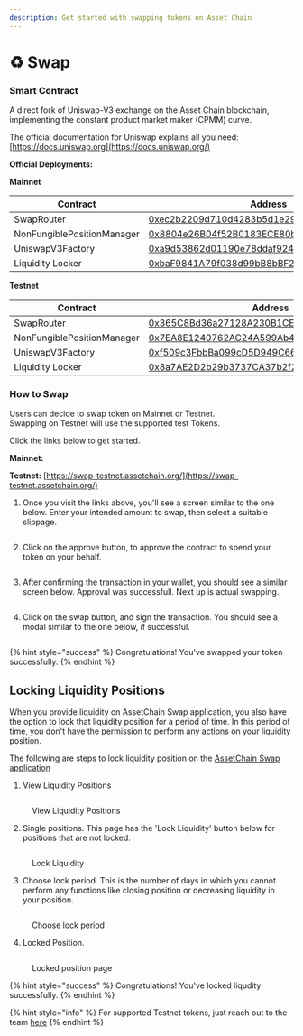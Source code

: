 ```yaml
---
description: Get started with swapping tokens on Asset Chain
---
```


# ♻️ Swap

### Smart Contract

A direct fork of Uniswap-V3 exchange on the Asset Chain blockchain, implementing the constant product market maker (CPMM) curve.

The official documentation for Uniswap explains all you need: [https://docs.uniswap.org](https://docs.uniswap.org/)

**Official Deployments:**

**Mainnet**

<table><thead><tr><th width="275">Contract</th><th>Address</th></tr></thead><tbody><tr><td>SwapRouter</td><td><a href="https://scan.assetchain.org/address/0xEC2B2209D710D4283b5d1e29441Df0Dbb9ceE5c3">0xec2b2209d710d4283b5d1e29441df0dbb9cee5c3</a></td></tr><tr><td>NonFungiblePositionManager</td><td><a href="https://scan.assetchain.org/address/0x8804e26B04f52B0183ECE80b797d1c1079956E56">0x8804e26B04f52B0183ECE80b797d1c1079956E56</a></td></tr><tr><td>UniswapV3Factory</td><td><a href="https://scan.assetchain.org/address/0xa9d53862D01190e78dDAf924a8F497b4F8bb5163">0xa9d53862d01190e78ddaf924a8f497b4f8bb5163</a></td></tr><tr><td>Liquidity Locker</td><td><a href="https://scan.assetchain.org/address/0xbaF9841A79f038d99bB8bBF26Cc6ab9cAF552b24">0xbaF9841A79f038d99bB8bBF26Cc6ab9cAF552b24</a></td></tr></tbody></table>

**Testnet**

<table><thead><tr><th width="272">Contract</th><th>Address</th></tr></thead><tbody><tr><td>SwapRouter</td><td><a href="https://scan-testnet.assetchain.org/address/0x365C8Bd36a27128A230B1CE8f7027d7a9e5A8f82">0x365C8Bd36a27128A230B1CE8f7027d7a9e5A8f82</a></td></tr><tr><td>NonFungiblePositionManager</td><td><a href="https://scan-testnet.assetchain.org/address/0x7EA8E1240762AC24A599Ab4eD86E39f989BC78A9">0x7EA8E1240762AC24A599Ab4eD86E39f989BC78A9</a></td></tr><tr><td>UniswapV3Factory</td><td><a href="https://scan-testnet.assetchain.org/address/0xf509c3FbbBa099cD5D949C6621C218B3E52670F8">0xf509c3FbbBa099cD5D949C6621C218B3E52670F8</a></td></tr><tr><td>Liquidity Locker</td><td><a href="https://scan-testnet.assetchain.org/address/0x8a7AE2D2b29b3737CA37b2f2a6406A0533015990">0x8a7AE2D2b29b3737CA37b2f2a6406A0533015990</a></td></tr></tbody></table>

### How to Swap

Users can decide to swap token on Mainnet or Testnet.\
Swapping on Testnet will use the supported test Tokens.

Click the links below to get started.

**Mainnet:**

**Testnet:** [https://swap-testnet.assetchain.org/](https://swap-testnet.assetchain.org/)

1. Once you visit the links above, you'll see a screen similar to the one below. Enter your intended amount to swap, then select a suitable slippage.

<figure><img src="https://raw.githubusercontent.com/theiceeman/asset-chain-assets/main/gitbooks/swap/1.png" alt=""><figcaption></figcaption></figure>

2. Click on the approve button, to approve the contract to spend your token on your behalf.

<figure><img src="https://raw.githubusercontent.com/theiceeman/asset-chain-assets/main/gitbooks/swap/2.png" alt=""><figcaption></figcaption></figure>

3. After confirming the transaction in your wallet, you should see a similar screen below. Approval was successfull. Next up is actual swapping.

<figure><img src="https://raw.githubusercontent.com/theiceeman/asset-chain-assets/main/gitbooks/swap/3.png" alt=""><figcaption></figcaption></figure>

4. Click on the swap button, and sign the transaction. You should see a modal similar to the one below, if successful.

<figure><img src="https://raw.githubusercontent.com/theiceeman/asset-chain-assets/main/gitbooks/swap/4.png" alt=""><figcaption></figcaption></figure>

{% hint style="success" %}
Congratulations! You've swapped your token successfully.
{% endhint %}

## Locking Liquidity Positions

When you provide liquidity on AssetChain Swap application, you also have the option to lock that liquidity position for a period of time. In this period of time, you don't have the permission to perform any actions on your liquidity position.

The following are steps to lock liquidity position on the [AssetChain Swap application](https://swap-testnet.assetchain.org)

1. View Liquidity Positions

<figure><img src="https://raw.githubusercontent.com/theiceeman/asset-chain-assets/main/gitbooks/swap/1-positions-page.png" alt=""><figcaption><p>View Liquidity Positions</p></figcaption></figure>

2. Single positions. This page has the 'Lock Liquidity' button below for positions that are not locked.

<figure><img src="https://raw.githubusercontent.com/theiceeman/asset-chain-assets/main/gitbooks/swap/2-single-positions-page.png" alt=""><figcaption><p>Lock Liquidity</p></figcaption></figure>

3. Choose lock period. This is the number of days in which you cannot perform any functions like closing position or decreasing liquidity in your position.

<figure><img src="https://raw.githubusercontent.com/theiceeman/asset-chain-assets/main/gitbooks/swap/3-choose-lock-period.png" alt=""><figcaption><p>Choose lock period</p></figcaption></figure>

4. Locked Position.

<figure><img src="https://raw.githubusercontent.com/theiceeman/asset-chain-assets/main/gitbooks/swap/4-lock-liquidity-page.png" alt=""><figcaption><p>Locked position page</p></figcaption></figure>

{% hint style="success" %}
Congratulations! You've locked liqudity successfully.
{% endhint %}



{% hint style="info" %}
For supported Testnet tokens, just reach out to the team [here](https://t.me/AssetChainBuilders)
{% endhint %}
